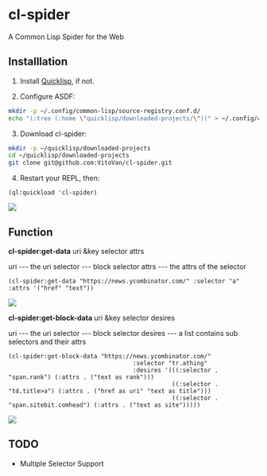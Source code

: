 # cl-spider
A Common Lisp Spider for the Web

## Installlation

1. Install [Quicklisp](http://quicklisp.org/), if not.

2. Configure ASDF:

```bash
mkdir -p ~/.config/common-lisp/source-registry.conf.d/
echo "(:tree (:home \"quicklisp/downloaded-projects/\"))" > ~/.config/common-lisp/source-registry.conf.d/projects.conf
```

3. Download cl-spider:

```bash
mkdir -p ~/quicklisp/downloaded-projects
cd ~/quicklisp/downloaded-projects
git clone git@github.com:VitoVan/cl-spider.git
```

4. Restart your REPL, then:

```Lisp
(ql:quickload 'cl-spider)
```
![](https://raw.githubusercontent.com/VitoVan/cl-spider/master/screenshots/quickload.png)

## Function

**cl-spider:get-data** uri &key selector attrs

uri --- the uri
selector --- block selector
attrs --- the attrs of the selector


```Lisp
(cl-spider:get-data "https://news.ycombinator.com/" :selector "a" :attrs '("href" "text"))
```

![](https://raw.githubusercontent.com/VitoVan/cl-spider/master/screenshots/get-data.png)

**cl-spider:get-block-data** uri &key selector desires

uri --- the uri
selector --- block selector
desires --- a list contains sub selectors and their attrs

```Lisp
(cl-spider:get-block-data "https://news.ycombinator.com/" 
                                   :selector "tr.athing" 
                                   :desires '(((:selector . "span.rank") (:attrs . ("text as rank")))
                                              ((:selector . "td.title>a") (:attrs . ("href as uri" "text as title")))
                                              ((:selector . "span.sitebit.comhead") (:attrs . ("text as site")))))
```

![](https://raw.githubusercontent.com/VitoVan/cl-spider/master/screenshots/get-block-data.png)

## TODO

* Multiple Selector Support
